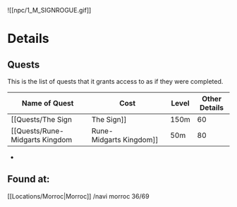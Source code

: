 ![[npc/1_M_SIGNROGUE.gif]]

# Details


## Quests
This is the list of quests that it grants access to as if they were completed. 

 Name of Quest | Cost | Level | Other Details
 --------------|------|-------|---------------
 [[Quests/The Sign|The Sign]] | 150m | 60 | Give the item [[item/(7025)|(I/7025)]];set event_umbala, 3;set nif_esc, 12;
 [[Quests/Rune-Midgarts Kingdom|Rune-Midgarts Kingdom]]| 50m |80 | 


+ 



## Found at:
[[Locations/Morroc|Morroc]] /navi morroc 36/69